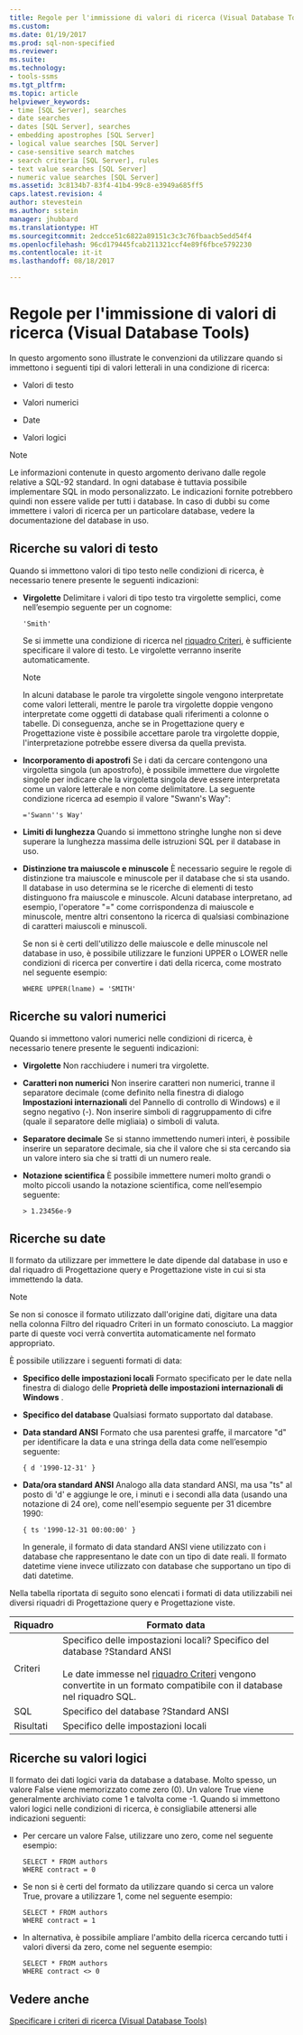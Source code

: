```yaml
---
title: Regole per l'immissione di valori di ricerca (Visual Database Tools) | Microsoft Docs
ms.custom: 
ms.date: 01/19/2017
ms.prod: sql-non-specified
ms.reviewer: 
ms.suite: 
ms.technology:
- tools-ssms
ms.tgt_pltfrm: 
ms.topic: article
helpviewer_keywords:
- time [SQL Server], searches
- date searches
- dates [SQL Server], searches
- embedding apostrophes [SQL Server]
- logical value searches [SQL Server]
- case-sensitive search matches
- search criteria [SQL Server], rules
- text value searches [SQL Server]
- numeric value searches [SQL Server]
ms.assetid: 3c8134b7-83f4-41b4-99c8-e3949a685ff5
caps.latest.revision: 4
author: stevestein
ms.author: sstein
manager: jhubbard
ms.translationtype: HT
ms.sourcegitcommit: 2edcce51c6822a89151c3c3c76fbaacb5edd54f4
ms.openlocfilehash: 96cd179445fcab211321ccf4e89f6fbce5792230
ms.contentlocale: it-it
ms.lasthandoff: 08/18/2017

---
```

# <a name="rules-for-entering-search-values-visual-database-tools"></a>Regole per l'immissione di valori di ricerca (Visual Database Tools)
In questo argomento sono illustrate le convenzioni da utilizzare quando si immettono i seguenti tipi di valori letterali in una condizione di ricerca:  
  
-   Valori di testo  
  
-   Valori numerici  
  
-   Date  
  
-   Valori logici  
  
> [!NOTE]  
> Le informazioni contenute in questo argomento derivano dalle regole relative a SQL-92 standard. In ogni database è tuttavia possibile implementare SQL in modo personalizzato. Le indicazioni fornite potrebbero quindi non essere valide per tutti i database. In caso di dubbi su come immettere i valori di ricerca per un particolare database, vedere la documentazione del database in uso.  
  
## <a name="searching-on-text-values"></a>Ricerche su valori di testo  
Quando si immettono valori di tipo testo nelle condizioni di ricerca, è necessario tenere presente le seguenti indicazioni:  
  
-   **Virgolette** Delimitare i valori di tipo testo tra virgolette semplici, come nell’esempio seguente per un cognome:  
  
    ```  
    'Smith'  
    ```  
  
    Se si immette una condizione di ricerca nel [riquadro Criteri](../../ssms/visual-db-tools/criteria-pane-visual-database-tools.md), è sufficiente specificare il valore di testo. Le virgolette verranno inserite automaticamente.  
  
    > [!NOTE]  
    > In alcuni database le parole tra virgolette singole vengono interpretate come valori letterali, mentre le parole tra virgolette doppie vengono interpretate come oggetti di database quali riferimenti a colonne o tabelle. Di conseguenza, anche se in Progettazione query e Progettazione viste è possibile accettare parole tra virgolette doppie, l'interpretazione potrebbe essere diversa da quella prevista.  
  
-   **Incorporamento di apostrofi** Se i dati da cercare contengono una virgoletta singola (un apostrofo), è possibile immettere due virgolette singole per indicare che la virgoletta singola deve essere interpretata come un valore letterale e non come delimitatore. La seguente condizione ricerca ad esempio il valore "Swann's Way":  
  
    ```  
    ='Swann''s Way'  
    ```  
  
-   **Limiti di lunghezza** Quando si immettono stringhe lunghe non si deve superare la lunghezza massima delle istruzioni SQL per il database in uso.  
  
-   **Distinzione tra maiuscole e minuscole** È necessario seguire le regole di distinzione tra maiuscole e minuscole per il database che si sta usando. Il database in uso determina se le ricerche di elementi di testo distinguono fra maiuscole e minuscole. Alcuni database interpretano, ad esempio, l'operatore "=" come corrispondenza di maiuscole e minuscole, mentre altri consentono la ricerca di qualsiasi combinazione di caratteri maiuscoli e minuscoli.  
  
    Se non si è certi dell'utilizzo delle maiuscole e delle minuscole nel database in uso, è possibile utilizzare le funzioni UPPER o LOWER nelle condizioni di ricerca per convertire i dati della ricerca, come mostrato nel seguente esempio:  
  
    ```  
    WHERE UPPER(lname) = 'SMITH'  
    ```  
  
## <a name="searching-on-numeric-values"></a>Ricerche su valori numerici  
Quando si immettono valori numerici nelle condizioni di ricerca, è necessario tenere presente le seguenti indicazioni:  
  
-   **Virgolette** Non racchiudere i numeri tra virgolette.  
  
-   **Caratteri non numerici** Non inserire caratteri non numerici, tranne il separatore decimale (come definito nella finestra di dialogo **Impostazioni internazionali** del Pannello di controllo di Windows) e il segno negativo (-). Non inserire simboli di raggruppamento di cifre (quale il separatore delle migliaia) o simboli di valuta.  
  
-   **Separatore decimale** Se si stanno immettendo numeri interi, è possibile inserire un separatore decimale, sia che il valore che si sta cercando sia un valore intero sia che si tratti di un numero reale.  
  
-   **Notazione scientifica** È possibile immettere numeri molto grandi o molto piccoli usando la notazione scientifica, come nell’esempio seguente:  
  
    ```  
    > 1.23456e-9  
    ```  
  
## <a name="searching-on-dates"></a>Ricerche su date  
Il formato da utilizzare per immettere le date dipende dal database in uso e dal riquadro di Progettazione query e Progettazione viste in cui si sta immettendo la data.  
  
> [!NOTE]  
> Se non si conosce il formato utilizzato dall'origine dati, digitare una data nella colonna Filtro del riquadro Criteri in un formato conosciuto. La maggior parte di queste voci verrà convertita automaticamente nel formato appropriato.  
  
È possibile utilizzare i seguenti formati di data:  
  
-   **Specifico delle impostazioni locali** Formato specificato per le date nella finestra di dialogo delle **Proprietà delle impostazioni internazionali di Windows** .  
  
-   **Specifico del database** Qualsiasi formato supportato dal database.  
  
-   **Data standard ANSI** Formato che usa parentesi graffe, il marcatore "d" per identificare la data e una stringa della data come nell’esempio seguente:  
  
    ```  
    { d '1990-12-31' }  
    ```  
  
-   **Data/ora standard ANSI** Analogo alla data standard ANSI, ma usa "ts" al posto di 'd' e aggiunge le ore, i minuti e i secondi alla data (usando una notazione di 24 ore), come nell'esempio seguente per 31 dicembre 1990:  
  
    ```  
    { ts '1990-12-31 00:00:00' }  
    ```  
  
    In generale, il formato di data standard ANSI viene utilizzato con i database che rappresentano le date con un tipo di date reali. Il formato datetime viene invece utilizzato con database che supportano un tipo di dati datetime.  
  
Nella tabella riportata di seguito sono elencati i formati di data utilizzabili nei diversi riquadri di Progettazione query e Progettazione viste.  
  
|**Riquadro**|**Formato data**|  
|------------|-------------------|  
|Criteri|Specifico delle impostazioni locali? Specifico del database ?Standard ANSI<br /><br />Le date immesse nel [riquadro Criteri](../../ssms/visual-db-tools/criteria-pane-visual-database-tools.md) vengono convertite in un formato compatibile con il database nel riquadro SQL.|  
|SQL|Specifico del database ?Standard ANSI|  
|Risultati|Specifico delle impostazioni locali|  
  
## <a name="searching-on-logical-values"></a>Ricerche su valori logici  
Il formato dei dati logici varia da database a database. Molto spesso, un valore False viene memorizzato come zero (0). Un valore True viene generalmente archiviato come 1 e talvolta come -1. Quando si immettono valori logici nelle condizioni di ricerca, è consigliabile attenersi alle indicazioni seguenti:  
  
-   Per cercare un valore False, utilizzare uno zero, come nel seguente esempio:  
  
    ```  
    SELECT * FROM authors  
    WHERE contract = 0  
    ```  
  
-   Se non si è certi del formato da utilizzare quando si cerca un valore True, provare a utilizzare 1, come nel seguente esempio:  
  
    ```  
    SELECT * FROM authors  
    WHERE contract = 1  
    ```  
  
-   In alternativa, è possibile ampliare l'ambito della ricerca cercando tutti i valori diversi da zero, come nel seguente esempio:  
  
    ```  
    SELECT * FROM authors  
    WHERE contract <> 0  
    ```  
  
## <a name="see-also"></a>Vedere anche  
[Specificare i criteri di ricerca &#40;Visual Database Tools&#41;](../../ssms/visual-db-tools/specify-search-criteria-visual-database-tools.md)  
  

